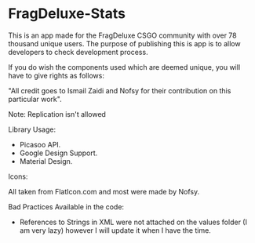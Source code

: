 # FragDeluxe-Stats
This is an app made for the FragDeluxe CSGO community with over 78 thousand unique users. The purpose of publishing this is app is to allow developers to check development process. 

If you do wish the components used which are deemed unique, you will have to give rights as follows: 

"All credit goes to Ismail Zaidi and Nofsy for their contribution on this particular work".


Note: Replication isn't allowed 


Library Usage:

- Picasoo API.
- Google Design Support.
- Material Design.

Icons:

All taken from FlatIcon.com and most were made by Nofsy. 

Bad Practices Available in the code:

- References to Strings in XML were not attached on the values folder (I am very lazy) however I will update it when I have the time.

